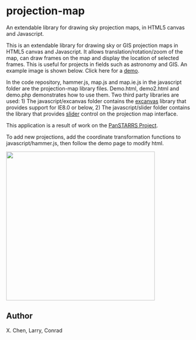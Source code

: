 projection-map
==============

An extendable library for drawing sky projection maps, in HTML5 canvas and Javascript. 

This is an extendable library for drawing sky or GIS projection maps in HTML5 canvas and Javascript. It allows translation/rotation/zoom of the map, can draw frames on the map and display the location of selected frames. This is useful for projects in fields such as astronomy and GIS. An example image is shown below. Click here for a <a href="http://cssauh.com/xc/projectionmap/demo2.html">demo</a>.

In the code repository, 
hammer.js, map.js and map.ie.js in the javascript folder are the projection-map library files. Demo.html, demo2.html and demo.php demonstrates how to use them. Two third party libraries are used: 1) The javascript/excanvas folder contains the <a href="http://excanvas.sourceforge.net/">excanvas</a> library that provides support for IE8.0 or below, 2) The javascript/slider folder contains the library that provides <a href="http://webfx.eae.net/dhtml/slider/implementation.html">slider</a> control on the projection map interface. 

This application is a result of work on the <a href="http://pan-starrs.ifa.hawaii.edu/public/">PanSTARRS Project</a>.

To add new projections, add the coordinate transformation functions to javascript/hammer.js, 
then follow the demo page to modify html.

<img src="http://cssauh.com/xc/projectionmap/map.png" height="400">

Author
-----
X. Chen, Larry, Conrad
